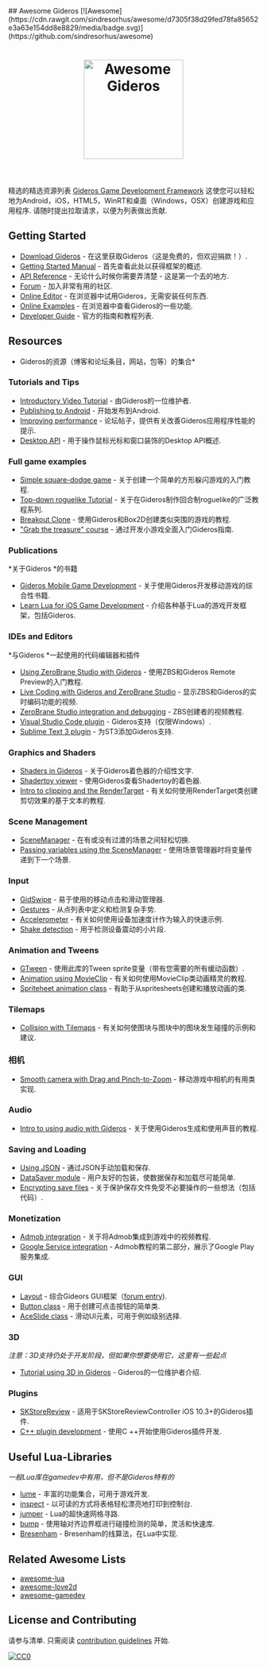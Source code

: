 <div class="github-widget" data-repo="stetso/awesome-gideros"></div>
<script async src="https://pagead2.googlesyndication.com/pagead/js/adsbygoogle.js"></script><ins class="adsbygoogle" style="display:block" data-ad-client="ca-pub-6890694312814945" data-ad-slot="5473692530" data-ad-format="auto"  data-full-width-responsive="true"></ins><script>(adsbygoogle = window.adsbygoogle || []).push({});</script>
## Awesome Gideros [![Awesome](https://cdn.rawgit.com/sindresorhus/awesome/d7305f38d29fed78fa85652e3a63e154dd8e8829/media/badge.svg)](https://github.com/sindresorhus/awesome)

<h1 align="center">
	<a href="http://giderosmobile.com"><img width="200" src="https://raw.githubusercontent.com/stetso/awesome-gideros/master/gideros_logo.png" alt="Awesome Gideros"></a>
	<br>
	<br>
</h1>

精选的精选资源列表 [Gideros Game Development Framework](http://giderosmobile.com/)  这使您可以轻松地为Android，iOS，HTML5，WinRT和桌面（Windows，OSX）创建游戏和应用程序.  请随时提出拉取请求，以便为列表做出贡献.



## Getting Started

- [Download Gideros](http://giderosmobile.com/download) - 在这里获取Gideros（这是免费的，但欢迎捐款！）.
- [Getting Started Manual](http://docs.giderosmobile.com) - 首先查看此处以获得框架的概述.
- [API Reference](http://docs.giderosmobile.com/reference/) - 无论什么时候你需要弄清楚 - 这是第一个去的地方.
- [Forum](http://giderosmobile.com/forum/) - 加入非常有用的社区.
- [Online Editor](http://giderosmobile.com/code/) - 在浏览器中试用Gideros，无需安装任何东西.
- [Online Examples](http://giderosmobile.com/examples) - 在浏览器中查看Gideros的一些功能.
- [Developer Guide](http://giderosmobile.com/guide) - 官方的指南和教程列表.

## Resources
* Gideros的资源（博客和论坛条目，网站，包等）的集合*

### Tutorials and Tips
- [Introductory Video Tutorial](https://www.youtube.com/watch?v=IRLxBijIX50) - 由Gideros的一位维护者.
- [Publishing to Android](http://giderosmobile.com/forum/discussion/6894/publishing-tutorial#Item_7) - 开始发布到Android.
- [Improving performance](http://giderosmobile.com/forum/discussion/4892/software-improve-what-kind-of-skills-do-you-need) - 论坛帖子，提供有关改善Gideros应用程序性能的提示.
- [Desktop API](http://giderosmobile.com/forum/discussion/5870/new-desktop-api-test/p1) - 用于操作鼠标光标和窗口装饰的Desktop API概述.


### Full game examples
- [Simple square-dodge game](http://bluebilby.com/2013/05/08/gideros-mobile-tutorial-creating-your-first-game/) - 关于创建一个简单的方形躲闪游戏的入门教程.
- [Top-down roguelike Tutorial](https://programmingbymoonlight.com/roguelike-intro/) - 关于在Gideros制作回合制roguelike的广泛教程系列.
- [Breakout Clone](http://blog.hotbutteredgames.com/post/143878823915/gideros-tutorial-a-simple-box2d-game-gideros-is-a) - 使用Gideros和Box2D创建类似突围的游戏的教程.
- ["Grab the treasure" course](http://www.moosader.com/learn/introduction-to-mobile-game-development/) - 通过开发小游戏全面入门Gideros指南.


### Publications
*关于Gideros *的书籍
- [Gideros Mobile Game Development](https://www.packtpub.com/game-development/gideros-mobile-game-development) - 关于使用Gideros开发移动游戏的综合性书籍.
- [Learn Lua for iOS Game Development](http://www.apress.com/us/book/9781430246626) - 介绍各种基于Lua的游戏开发框架，包括Gideros.

### IDEs and Editors
*与Gideros *一起使用的代码编辑器和插件
- [Using ZeroBrane Studio with Gideros](http://www.indiedb.com/tutorials/gideros-with-zerobrane) - 使用ZBS和Gideros Remote Preview的入门教程.
- [Live Coding with Gideros and ZeroBrane Studio](https://www.youtube.com/watch?v=wPYvJxFxMkM) - 显示ZBS和Gideros的实时编码功能的视频.
- [ZeroBrane Studio integration and debugging](https://www.youtube.com/watch?v=GIipyzSpSr0) -  ZBS创建者的视频教程.
- [Visual Studio Code plugin](https://marketplace.visualstudio.com/items?itemName=devCAT.lua-debug ) -  Gideros支持（仅限Windows）.
- [Sublime Text 3 plugin](http://giderosmobile.com/forum/discussion/5218/gideros-sublime-text-3-package-for-osx-windows-version-0-10/p1) - 为ST3添加Gideros支持.

### Graphics and Shaders
- [Shaders in Gideros](http://bit.ly/2pkF09m) - 关于Gideros着色器的介绍性文字.
- [Shadertoy viewer](http://giderosmobile.com/forum/discussion/6667/shadertoy-viewer-beta-shaders-from-www-shadertoy-com-in-gideros/p1) - 使用Gideros查看Shadertoy的着色器.
- [Intro to clipping and the RenderTarget](http://www.indiedb.com/engines/gideros/tutorials/clipping-in-gideros-with-rendertarget) - 有关如何使用RenderTarget类创建剪切效果的基于文本的教程.

### Scene Management
- [SceneManager](http://appcodingeasy.com/Gideros-Mobile/Manage-Scenes-in-Gideros-Mobile) - 在有或没有过渡的场景之间轻松切换.
- [Passing variables using the SceneManager](http://giderosmobile.com/forum/discussion/1474/passing-variables-with-scene-manager/p1) - 使用场景管理器时将变量传递到下一个场景.

### Input
- [GidSwipe](https://github.com/stetso/GidSwipe) - 易于使用的移动点击和滑动管理器.
- [Gestures](http://appcodingeasy.com/Gideros-Mobile/Detecting-Gestures-in-Gideros) - 从点列表中定义和检测复杂手势.
- [Accelerometer](http://appcodingeasy.com/Gideros-Mobile/Using-Accelerometer-with-Box2d-in-Gideros) - 有关如何使用设备加速度计作为输入的快速示例.
- [Shake detection](http://appcodingeasy.com/Gideros-Mobile/Gideros-Shake-detection) - 用于检测设备震动的小片段.

### Animation and Tweens
- [GTween](http://appcodingeasy.com/Gideros-Mobile/Gideros-GTween-with-easing) - 使用此库的Tween sprite变量（带有您需要的所有缓动函数）.
- [Animation using MovieClip](http://bluebilby.com/2013/05/12/gideros-mobile-tutorial-animated-movieclips/) - 有关如何使用MovieClip类动画精灵的教程.
- [Spriteheet animation class](https://github.com/nascode/gideros_animsheet) - 有助于从spritesheets创建和播放动画的类.

### Tilemaps
 - [Collision with Tilemaps](http://giderosmobile.com/forum/discussion/6353/collision-with-any-object/p1) - 有关如何使图块与图块中的图块发生碰撞的示例和建议.

 ### 相机
 - [Smooth camera with Drag and Pinch-to-Zoom](http://giderosmobile.com/forum/discussion/2715/camera-class-with-kinetics-and-pinch-to-zoom/p1) - 移动游戏中相机的有用类实现.

### Audio
- [Intro to using audio with Gideros](http://bluebilby.com/2013/04/18/gideros-mobile-tutorial-playing-music-and-sound-effects/) - 关于使用Gideros生成和使用声音的教程.

### Saving and Loading
- [Using JSON](http://giderosmobile.com/forum/discussion/6918/saving-and-loading-data-files#Item_1) - 通过JSON手动加载和保存.
- [DataSaver module](http://appcodingeasy.com/Gideros-Mobile/Save-and-load-data-module-for-Gideros-Mobile) - 用户友好的包装，使数据保存和加载尽可能简单.
- [Encrypting save files](http://giderosmobile.com/forum/discussion/5625/simple-savegame-encryption/p1) - 关于保护保存文件免受不必要操作的一些想法（包括代码）.

### Monetization
- [Admob integration](http://giderosmobile.com/forum/discussion/5801/tuto-video-tutorial-how-to-add-admob-plugin-to-your-app) - 关于将Admob集成到游戏中的视频教程.
- [Google Service integration](http://giderosmobile.com/forum/discussion/5806/tuto-video-tutorial-how-to-add-google-services-to-your-app) -  Admob教程的第二部分，展示了Google Play服务集成.

### GUI
- [Layout](https://github.com/Nlcke/layout) - 综合Gideors GUI框架（[forum entry](http://giderosmobile.com/forum/discussion/6651/layout-gideros-gui-framework#Item_23)).
- [Button class](http://appcodingeasy.com/Gideros-Mobile/Gideros-mobile-button-class) - 用于创建可点击按钮的简单类.
- [AceSlide class](http://appcodingeasy.com/Gideros-Mobile/Easy-input-for-choosing-packages-or-levels-in-Gideros-Mobile) - 滑动UI元素，可用于例如级别选择.

### 3D
*注意：3D支持仍处于开发阶段，但如果你想要使用它，这里有一些起点*
- [Tutorial using 3D in Gideros](https://www.youtube.com/watch?v=IfHwdJD6ad8) -  Gideros的一位维护者介绍.

### Plugins
- [SKStoreReview](https://github.com/mertkurum/GiderosStoreReview) - 适用于SKStoreReviewController iOS 10.3+的Gideros插件.
- [C++ plugin development](http://giderosmobile.com/forum/discussion/1025/step-by-step-how-to-write-a-c-plugin-and-deploy-it-to-the-desktop-windows-player) - 使用C ++开始使用Gideros插件开发.

## Useful Lua-Libraries
*一般Lua库在gamedev中有用，但不是Gideros特有的*

- [lume](https://github.com/rxi/lume) - 丰富的功能集合，可用于游戏开发.
- [inspect](https://github.com/kikito/inspect.lua) - 以可读的方式将表格轻松漂亮地打印到控制台.
- [jumper](http://yonaba.github.io/Jumper/) -  Lua的超快速网格寻路.
- [bump](https://github.com/kikito/bump.lua) - 使用轴对齐边界框进行碰撞检测的简单，灵活和快速库.
- [Bresenham](https://github.com/rm-code/Bresenham) -  Bresenham的线算法，在Lua中实现.

## Related Awesome Lists
- [awesome-lua](https://github.com/LewisJEllis/awesome-lua)
- [awesome-love2d](https://github.com/love2d-community/awesome-love2d)
- [awesome-gamedev](https://github.com/mbrukman/awesome-gamedev)


## License and Contributing

 请参与清单.  只需阅读 [contribution guidelines](https://github.com/stetso/awesome-gideros/blob/master/contributing.md) 开始.

[![CC0](http://mirrors.creativecommons.org/presskit/buttons/88x31/svg/cc-zero.svg)](https://creativecommons.org/publicdomain/zero/1.0/)

